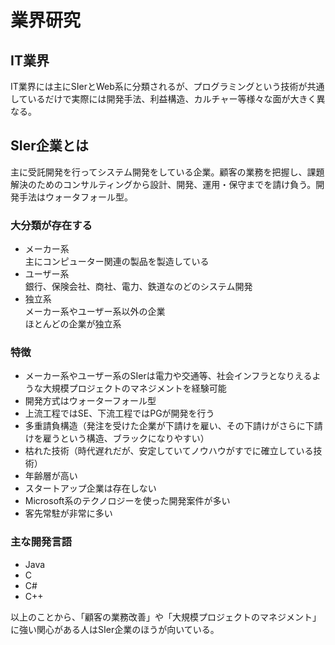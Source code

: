 # 業界研究
## IT業界
IT業界には主にSIerとWeb系に分類されるが、プログラミングという技術が共通しているだけで実際には開発手法、利益構造、カルチャー等様々な面が大きく異なる。

## SIer企業とは
主に受託開発を行ってシステム開発をしている企業。顧客の業務を把握し、課題解決のためのコンサルティングから設計、開発、運用・保守までを請け負う。開発手法はウォータフォール型。

### 大分類が存在する
- メーカー系  
	主にコンピューター関連の製品を製造している
- ユーザー系  
銀行、保険会社、商社、電力、鉄道なのどのシステム開発
- 独立系  
メーカー系やユーザー系以外の企業  
ほとんどの企業が独立系  

### 特徴
- メーカー系やユーザー系のSIerは電力や交通等、社会インフラとなりえるような大規模プロジェクトのマネジメントを経験可能
- 開発方式はウォーターフォール型
- 上流工程ではSE、下流工程ではPGが開発を行う
- 多重請負構造（発注を受けた企業が下請けを雇い、その下請けがさらに下請けを雇うという構造、ブラックになりやすい）
- 枯れた技術（時代遅れだが、安定していてノウハウがすでに確立している技術）
- 年齢層が高い
- スタートアップ企業は存在しない
- Microsoft系のテクノロジーを使った開発案件が多い
- 客先常駐が非常に多い

### 主な開発言語
- Java
- C
- C#
- C++

以上のことから、「顧客の業務改善」や「大規模プロジェクトのマネジメント」に強い関心がある人はSIer企業のほうが向いている。
